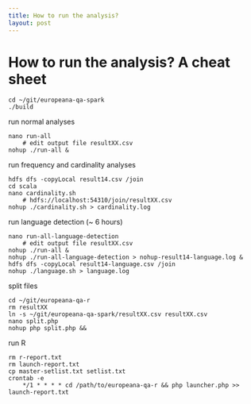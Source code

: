 ```yaml
---
title: How to run the analysis?
layout: post
---
```


# How to run the analysis? A cheat sheet

```
cd ~/git/europeana-qa-spark
./build
```

run normal analyses
```
nano run-all
	# edit output file resultXX.csv
nohup ./run-all &
```

run frequency and cardinality analyses
```
hdfs dfs -copyLocal result14.csv /join
cd scala
nano cardinality.sh
	# hdfs://localhost:54310/join/resultXX.csv
nohup ./cardinality.sh > cardinality.log
```

run language detection (~ 6 hours)
```
nano run-all-language-detection
	# edit output file resultXX.csv
nohup ./run-all &
nohup ./run-all-language-detection > nohup-result14-language.log &
hdfs dfs -copyLocal result14-language.csv /join
nohup ./language.sh > language.log
```

split files
```
cd ~/git/europeana-qa-r
rm resultXX
ln -s ~/git/europeana-qa-spark/resultXX.csv resultXX.csv
nano split.php
nohup php split.php &&
```

run R
```
rm r-report.txt
rm launch-report.txt
cp master-setlist.txt setlist.txt
crontab -e
	*/1 * * * * cd /path/to/europeana-qa-r && php launcher.php >> launch-report.txt
```
